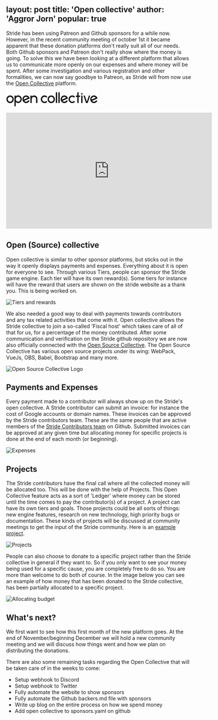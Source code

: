 layout: post
title: 'Open collective'
author: 'Aggror Jorn'
popular: true
---

Stride has been using Patreon and Github sponsors for a while now. However, in the recent community meeting of october 1st it became apparent that these donation platforms don't really suit all of our needs. Both Github sponsors and Patreon don't really show where the money is going. To solve this we have been looking at a different platform that allows us to communicate more openly on our expenses and where money will be spent. After some investigation and various registration and other formalities, we can now say goodbye to Patreon, as Stride will from now use the [Open Collective](https://opencollective.com/stride3d) platform.

![Open Collective Logo](/images/blog/2021-10-31-open-collective/opencollective.svg)

<iframe width="560" height="315" src="https://www.youtube.com/embed/ufKkAsaJNTM" frameborder="0" allow="accelerometer; autoplay; encrypted-media; gyroscope; picture-in-picture" allowfullscreen></iframe>

## Open (Source) collective ##
Open collective is similar to other sponsor platforms, but sticks out in the way it openly displays payments and expenses. Everything about it is open for everyone to see. Through various Tiers, people can sponsor the Stride game engine. Each tier will have its own reward(s). Some tiers for instance will have the reward that users are shown on the stride website as a thank you. This is being worked on.

![Tiers and rewards](/images/blog/2021-10-31-open-collective/tiers.JPG)

We also needed a good way to deal with payments towards contributors and any tax related activities that come with it. Open collective allows the Stride collective to join a so-called 'Fiscal host' which takes care of all of that for us, for a percentage of the money contributed. After some communication and verification on the Stride github repository we are now also officially connected with the [Open Source Collective](https://www.oscollective.org/). The Open Source Collective has various open source projects under its wing: WebPack, VueJs, OBS, Babel, Bootstrap and many more.

![Open Source Collective Logo](/images/blog/2021-10-31-open-collective/oscollective.png)


## Payments and Expenses ##
Every payment made to a contributor will always show up on the Stride's open collective. A Stride contributor can submit an invoice: for instance the cost of Google accounts or domain names. These invoices can be approved by the Stride contributors team. These are the same people that are active members of the [Stride Contributors team](https://github.com/orgs/stride3d/people) on Github. Submitted invoices can be approved at any given time but allocating money for specific projects is done at the end of each month (or beginning).

![Expenses](/images/blog/2021-10-31-open-collective/invoice.JPG)

## Projects ##
The Stride contributors have the final call where all the collected money will be allocated too. This will be done with the help of Projects. This Open Collective feature acts as a sort of 'Ledger' where money can be stored until the time comes to pay the contributor(s) of a project. A project can have its own tiers and goals. Those projects could be all sorts of things: new engine features, research on new technology, high priority bugs or documentation. These kinds of projects will be discussed at community meetings to get the input of the Stride community. Here is an [example project](https://opencollective.com/stride3d/projects/stride-intermediate-tutorials).

![Projects](/images/blog/2021-10-31-open-collective/projects.JPG)

People can also choose to donate to a specific project rather than the Stride collective in general if they want to. So if you only want to see your money being used for a specific cause, you are completely free to do so. You are more than welcome to do both of course. In the image below you can see an example of how money that has been donated to the Stride collective, has been partially allocated to a specific project.

![Allocating budget](/images/blog/2021-10-31-open-collective/allocate_budget.JPG)

## What's next? ##
We first want to see how this first month of the new platform goes. At the end of November/beginning December we will hold a new community meeting and we will discuss how things went and how we plan on distributing the donations.

There are also some remaining tasks regarding the Open Collective that will be taken care of in the weeks to come:

* Setup webhook to Discord
* Setup webhook to Twitter
* Fully automate the website to show sponsors
* Fully automate the Github backers.md file with sponsors
* Write up blog on the entire process on how we spend money
* Add open collective to sponsors.yaml on github
